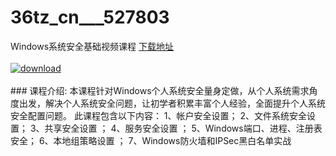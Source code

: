 # 36tz_cn___527803
Windows系统安全基础视频课程
[下载地址](http://www.36tz.cn/article/527803 "下载地址")
<br/></br>[![download](http://36tz.cn/muke_img/2019_10_356-27-300x186.jpg "下载地址")](http://www.36tz.cn/article/527803 "下载地址")
<br/></br>### 课程介绍:
本课程针对Windows个人系统安全量身定做，从个人系统需求角度出发，解决个人系统安全问题，让初学者积累丰富个人经验，全面提升个人系统安全配置问题。
此课程包含以下内容：
1、帐户安全设置；
2、文件系统安全设置；
3、共享安全设置 ；
4、服务安全设置 ；
5、Windows端口、进程、注册表安全；
6、本地组策略设置 ；
7、Windows防火墙和IPSec黑白名单实战


 
